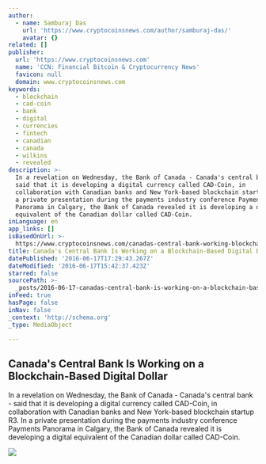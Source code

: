 ```yaml
---
author:
  - name: Samburaj Das
    url: 'https://www.cryptocoinsnews.com/author/samburaj-das/'
    avatar: {}
related: []
publisher:
  url: 'https://www.cryptocoinsnews.com'
  name: 'CCN: Financial Bitcoin & Cryptocurrency News'
  favicon: null
  domain: www.cryptocoinsnews.com
keywords:
  - blockchain
  - cad-coin
  - bank
  - digital
  - currencies
  - fintech
  - canadian
  - canada
  - wilkins
  - revealed
description: >-
  In a revelation on Wednesday, the Bank of Canada - Canada's central bank -
  said that it is developing a digital currency called CAD-Coin, in
  collaboration with Canadian banks and New York-based blockchain startup R3. In
  a private presentation during the payments industry conference Payments
  Panorama in Calgary, the Bank of Canada revealed it is developing a digital
  equivalent of the Canadian dollar called CAD-Coin.
inLanguage: en
app_links: []
isBasedOnUrl: >-
  https://www.cryptocoinsnews.com/canadas-central-bank-working-blockchain-based-digital-dollar/
title: Canada's Central Bank Is Working on a Blockchain-Based Digital Dollar
datePublished: '2016-06-17T17:29:43.267Z'
dateModified: '2016-06-17T15:42:37.423Z'
starred: false
sourcePath: >-
  _posts/2016-06-17-canadas-central-bank-is-working-on-a-blockchain-based-digit.md
inFeed: true
hasPage: false
inNav: false
_context: 'http://schema.org'
_type: MediaObject

---
```

<article style=""><h1>Canada's Central Bank Is Working on a Blockchain-Based Digital Dollar</h1><p>In a revelation on Wednesday, the Bank of Canada - Canada's central bank - said that it is developing a digital currency called CAD-Coin, in collaboration with Canadian banks and New York-based blockchain startup R3. In a private presentation during the payments industry conference Payments Panorama in Calgary, the Bank of Canada revealed it is developing a digital equivalent of the Canadian dollar called CAD-Coin.</p><img src="https://www.cryptocoinsnews.com/wp-content/uploads/2016/06/Bank-of-Canada.jpg" /></article>